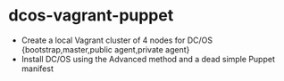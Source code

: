 # dcos-vagrant-puppet

* Create a local Vagrant cluster of 4 nodes for DC/OS {bootstrap,master,public agent,private agent}
* Install DC/OS using the Advanced method and a dead simple Puppet manifest
